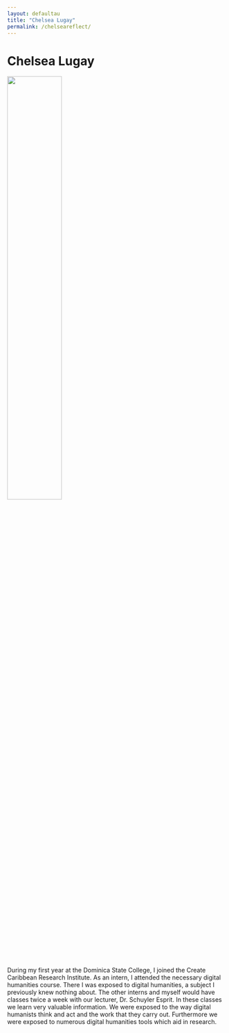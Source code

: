 ```yaml
---
layout: defaultau
title: "Chelsea Lugay"
permalink: /chelseareflect/
---
```

<!-- partial:index.partial.html -->
<div class="content">
     <h1>Chelsea Lugay</h1>
    <div class="quote">
        <div><img src="{{ site.baseurl }}/assets/img/chelsea.jpg" height="50%" width = "50%" class="logo"></div>
    </div>
    <div class="timeline">
        <div style="padding-bottom:100px;"></div>
        <div class="block">
            <div class="dot"></div>
            <div class="center">
            During my first year at the Dominica State College, I joined the Create Caribbean Research Institute. As an intern, I attended the necessary digital humanities course. There I was exposed to digital humanities, a subject I previously knew nothing about. The other interns and myself would have classes twice a week with our lecturer, Dr. Schuyler Esprit. In these classes we learn very valuable information. We were exposed to the way digital humanists think and act and the work that they carry out. Furthermore we were exposed to numerous digital humanities tools which aid in research. 
            </div>